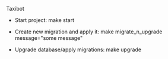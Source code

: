 Taxibot

- Start project:
make start

- Create new migration and apply it:
make migrate_n_upgrade message="some message"

- Upgrade database/apply migrations:
make upgrade